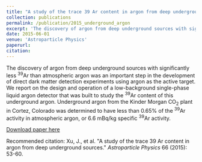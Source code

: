 ```yaml
---
title: "A study of the trace 39 Ar content in argon from deep underground sources."
collection: publications
permalink: /publication/2015_underground_argon
excerpt: 'The discovery of argon from deep underground sources with significantly less <sup>39</sup>Ar than atmospheric argon was an important step in the development of direct dark matter detection experiments using argon as the active target. We report on the design and operation of a low-background single-phase liquid argon detector that was built to study the <sup>39</sup>Ar content of this underground argon. Underground argon from the Kinder Morgan CO<sub>2</sub> plant in Cortez, Colorado was determined to have less than 0.65% of the <sup>39</sup>Ar activity in atmospheric argon, or 6.6 mBq/kg specific <sup>39</sup>Ar activity.'
date: 2015-06-01
venue: 'Astroparticle Physics'
paperurl: 
citation:
---
```

The discovery of argon from deep underground sources with significantly less <sup>39</sup>Ar than atmospheric argon was an important step in the development of direct dark matter detection experiments using argon as the active target. We report on the design and operation of a low-background single-phase liquid argon detector that was built to study the <sup>39</sup>Ar content of this underground argon. Underground argon from the Kinder Morgan CO<sub>2</sub> plant in Cortez, Colorado was determined to have less than 0.65% of the <sup>39</sup>Ar activity in atmospheric argon, or 6.6 mBq/kg specific <sup>39</sup>Ar activity.

[Download paper here](http://www.sciencedirect.com/science/article/pii/S0927650515000043)

Recommended citation: Xu, J., et al. "A study of the trace 39 Ar content in argon from deep underground sources." <i>Astroparticle Physics</i> 66 (2015): 53-60.
